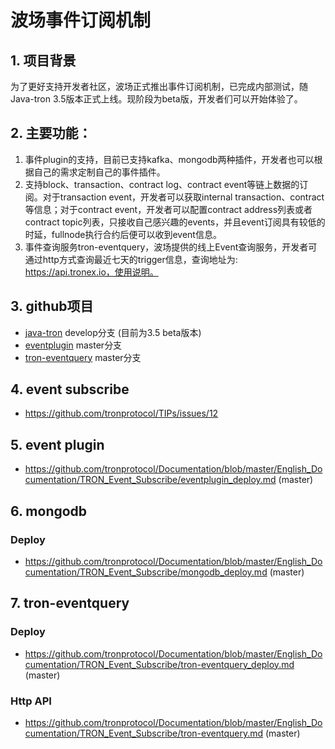 # 波场事件订阅机制
## 1.  项目背景
为了更好支持开发者社区，波场正式推出事件订阅机制，已完成内部测试，随Java-tron 3.5版本正式上线。现阶段为beta版，开发者们可以开始体验了。

## 2.  主要功能：
1. 事件plugin的支持，目前已支持kafka、mongodb两种插件，开发者也可以根据自己的需求定制自己的事件插件。
2. 支持block、transaction、contract log、contract event等链上数据的订阅。对于transaction event，开发者可以获取internal transaction、contract等信息；对于contract event，开发者可以配置contract address列表或者contract topic列表，只接收自己感兴趣的events，并且event订阅具有较低的时延，fullnode执行合约后便可以收到event信息。
3. 事件查询服务tron-eventquery，波场提供的线上Event查询服务，开发者可通过http方式查询最近七天的trigger信息，查询地址为: https://api.tronex.io，使用说明。

## 3. github项目
- [java-tron](https://github.com/tronprotocol/java-tron) develop分支 (目前为3.5 beta版本)
- [eventplugin](https://github.com/tronprotocol/event-plugin) master分支
- [tron-eventquery](https://github.com/tronprotocol/tron-eventquery) master分支

## 4. event subscribe
- https://github.com/tronprotocol/TIPs/issues/12

## 5. event plugin
- https://github.com/tronprotocol/Documentation/blob/master/English_Documentation/TRON_Event_Subscribe/eventplugin_deploy.md (master)

## 6. mongodb
### Deploy
- https://github.com/tronprotocol/Documentation/blob/master/English_Documentation/TRON_Event_Subscribe/mongodb_deploy.md (master)

## 7. tron-eventquery
### Deploy
- https://github.com/tronprotocol/Documentation/blob/master/English_Documentation/TRON_Event_Subscribe/tron-eventquery_deploy.md (master)
### Http API
- https://github.com/tronprotocol/Documentation/blob/master/English_Documentation/TRON_Event_Subscribe/tron-eventquery.md (master)
